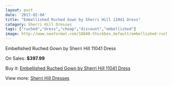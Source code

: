 ```yaml
---
layout: post
date: '2017-02-04'
title: "Embellished Ruched Gown by Sherri Hill 11041 Dress"
category: Sherri Hill Dresses
tags: ["ruched","dress","cheap","discount","embellished"]
image: http://www.neoformal.com/18848-thickbox_default/embellished-ruched-gown-by-sherri-hill-11041-dress.jpg
---
```

Embellished Ruched Gown by Sherri Hill 11041 Dress

On Sales: **$397.99**
<a href="https://www.neoformal.com/en/sherri-hill-dresses-2014/6015-embellished-ruched-gown-by-sherri-hill-11041-dress.html"><amp-img layout="responsive" width="600" height="600" src="//www.neoformal.com/18848-thickbox_default/embellished-ruched-gown-by-sherri-hill-11041-dress.jpg" alt="Embellished Ruched Gown by Sherri Hill 11041 Dress 0" /></a>
<a href="https://www.neoformal.com/en/sherri-hill-dresses-2014/6015-embellished-ruched-gown-by-sherri-hill-11041-dress.html"><amp-img layout="responsive" width="600" height="600" src="//www.neoformal.com/18851-thickbox_default/embellished-ruched-gown-by-sherri-hill-11041-dress.jpg" alt="Embellished Ruched Gown by Sherri Hill 11041 Dress 1" /></a>
<a href="https://www.neoformal.com/en/sherri-hill-dresses-2014/6015-embellished-ruched-gown-by-sherri-hill-11041-dress.html"><amp-img layout="responsive" width="600" height="600" src="//www.neoformal.com/18850-thickbox_default/embellished-ruched-gown-by-sherri-hill-11041-dress.jpg" alt="Embellished Ruched Gown by Sherri Hill 11041 Dress 2" /></a>
<a href="https://www.neoformal.com/en/sherri-hill-dresses-2014/6015-embellished-ruched-gown-by-sherri-hill-11041-dress.html"><amp-img layout="responsive" width="600" height="600" src="//www.neoformal.com/18849-thickbox_default/embellished-ruched-gown-by-sherri-hill-11041-dress.jpg" alt="Embellished Ruched Gown by Sherri Hill 11041 Dress 3" /></a>

Buy it: [Embellished Ruched Gown by Sherri Hill 11041 Dress](https://www.neoformal.com/en/sherri-hill-dresses-2014/6015-embellished-ruched-gown-by-sherri-hill-11041-dress.html "Embellished Ruched Gown by Sherri Hill 11041 Dress")

View more: [Sherri Hill Dresses](https://www.neoformal.com/en/73-sherri-hill-dresses-2014 "Sherri Hill Dresses")
